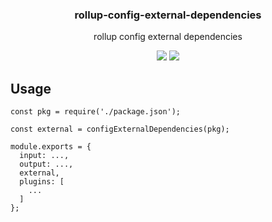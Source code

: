 <h3 align="center">
  rollup-config-external-dependencies
</h3>

<p align="center">
  rollup config external dependencies
</p>

<p align="center">
  <a href="https://npmjs.org/package/rollup-config-external-dependencies"><img src="https://img.shields.io/npm/v/rollup-config-external-dependencies.svg?style=flat-square"></a>
  <a href="https://david-dm.org/christophehurpeau/rollup-config-external-dependencies"><img src="https://david-dm.org/christophehurpeau/rollup-config-external-dependencies.svg?style=flat-square"></a>
</p>

## Usage

```
const pkg = require('./package.json');

const external = configExternalDependencies(pkg);

module.exports = {
  input: ...,
  output: ...,
  external,
  plugins: [
    ...
  ]
};
```
